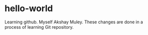 # hello-world
Learning github.
Myself Akshay Muley. These changes are done in a process of learning Git repository.

